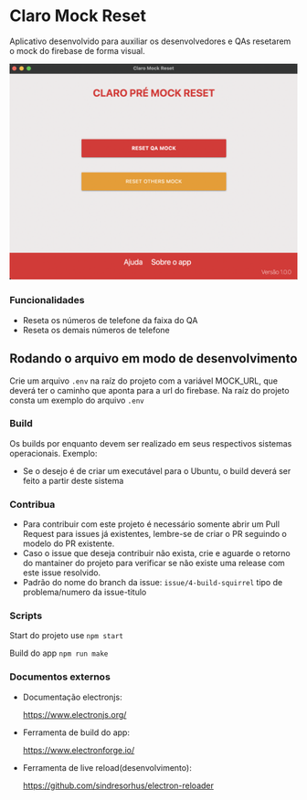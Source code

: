 # Claro Mock Reset

Aplicativo desenvolvido para auxiliar os desenvolvedores e QAs resetarem
o mock do firebase de forma visual.

![imagem-app-claro-mock](./app_image.png "App image")

### Funcionalidades

- Reseta os números de telefone da faixa do QA
- Reseta os demais números de telefone


## Rodando o arquivo em modo de desenvolvimento

Crie um arquivo ```.env``` na raíz do projeto com a 
variável MOCK_URL, que deverá ter o caminho que aponta
para a url do firebase.
Na raíz do projeto consta um exemplo do arquivo ````.env````


### Build

Os builds por enquanto devem ser realizado em seus respectivos
sistemas operacionais. Exemplo:

- Se o desejo é de criar um executável para o Ubuntu, o build deverá ser feito a partir deste sistema


### Contribua

- Para contribuir com este projeto é necessário somente abrir um 
Pull Request para issues já existentes, lembre-se de criar o PR
seguindo o modelo do PR existente.
- Caso o issue que deseja contribuir não exista, crie e aguarde
o retorno do mantainer do projeto para verificar se não existe
uma release com este issue resolvido.
- Padrão do nome do branch da issue:
```issue/4-build-squirrel```
tipo de problema/numero da issue-titulo

### Scripts

Start do projeto use `npm start`

Build do app `npm run make`


### Documentos externos

- Documentação electronjs:

    https://www.electronjs.org/

- Ferramenta de build do app:

    https://www.electronforge.io/

- Ferramenta de live reload(desenvolvimento):

  https://github.com/sindresorhus/electron-reloader
